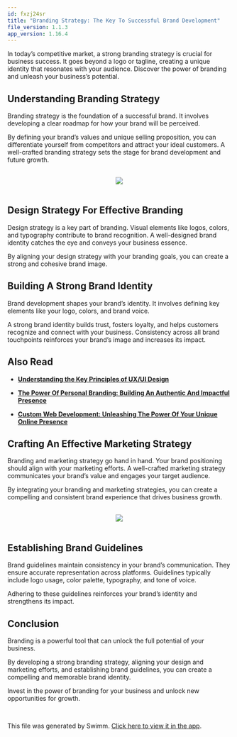```yaml
---
id: fxzj24sr
title: "Branding Strategy: The Key To Successful Brand Development"
file_version: 1.1.3
app_version: 1.16.4
---
```


In today’s competitive market, a strong branding strategy is crucial for business success. It goes beyond a logo or tagline, creating a unique identity that resonates with your audience. Discover the power of branding and unleash your business’s potential.

## Understanding Branding Strategy

Branding strategy is the foundation of a successful brand. It involves developing a clear roadmap for how your brand will be perceived.

By defining your brand’s values and unique selling proposition, you can differentiate yourself from competitors and attract your ideal customers. A well-crafted branding strategy sets the stage for brand development and future growth.

<br/>

<div align="center"><img src="https://firebasestorage.googleapis.com/v0/b/swimmio-content/o/repositories%2FZ2l0aHViJTNBJTNBcGVhY29jay1ibG9ncyUzQSUzQVBlYWNvY2stSW5kaWE%3D%2Fdc528d4b-c3ce-488e-8a96-6fa13025f89c.png?alt=media&token=86bbdc82-ddff-4cce-a867-91f0d64b491d" style="width:'100%'"/></div>

<br/>

## Design Strategy For Effective Branding

Design strategy is a key part of branding. Visual elements like logos, colors, and typography contribute to brand recognition. A well-designed brand identity catches the eye and conveys your business essence.

By aligning your design strategy with your branding goals, you can create a strong and cohesive brand image.

## Building A Strong Brand Identity

Brand development shapes your brand’s identity. It involves defining key elements like your logo, colors, and brand voice.

A strong brand identity builds trust, fosters loyalty, and helps customers recognize and connect with your business. Consistency across all brand touchpoints reinforces your brand’s image and increases its impact.

## Also Read

*   [**Understanding the Key Principles of UX/UI Design**](https://blog.peacockindia.in/blog/key-principles-of-ux-ui-design/)

*   [**The Power Of Personal Branding: Building An Authentic And Impactful Presence**](https://blog.peacockindia.in/blog/personal-branding/)

*   [**Custom Web Development: Unleashing The Power Of Your Unique Online Presence**](https://blog.peacockindia.in/blog/custom-web-development/)

## Crafting An Effective Marketing Strategy

Branding and marketing strategy go hand in hand. Your brand positioning should align with your marketing efforts. A well-crafted marketing strategy communicates your brand’s value and engages your target audience.

By integrating your branding and marketing strategies, you can create a compelling and consistent brand experience that drives business growth.

<br/>

<div align="center"><img src="https://firebasestorage.googleapis.com/v0/b/swimmio-content/o/repositories%2FZ2l0aHViJTNBJTNBcGVhY29jay1ibG9ncyUzQSUzQVBlYWNvY2stSW5kaWE%3D%2F5e4c014c-5513-443b-8071-e6d9d3f724fc.png?alt=media&token=1df649ac-03ce-47b1-89ea-24b058a80930" style="width:'100%'"/></div>

<br/>

## Establishing Brand Guidelines

Brand guidelines maintain consistency in your brand’s communication. They ensure accurate representation across platforms. Guidelines typically include logo usage, color palette, typography, and tone of voice.

Adhering to these guidelines reinforces your brand’s identity and strengthens its impact.

## Conclusion

Branding is a powerful tool that can unlock the full potential of your business.

By developing a strong branding strategy, aligning your design and marketing efforts, and establishing brand guidelines, you can create a compelling and memorable brand identity.

Invest in the power of branding for your business and unlock new opportunities for growth.

<br/>

This file was generated by Swimm. [Click here to view it in the app](https://app.swimm.io/repos/Z2l0aHViJTNBJTNBcGVhY29jay1ibG9ncyUzQSUzQVBlYWNvY2stSW5kaWE=/docs/fxzj24sr).
